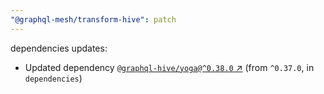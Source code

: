 ```yaml
---
"@graphql-mesh/transform-hive": patch
---
```

dependencies updates:
  - Updated dependency [`@graphql-hive/yoga@^0.38.0` ↗︎](https://www.npmjs.com/package/@graphql-hive/yoga/v/0.38.0) (from `^0.37.0`, in `dependencies`)
